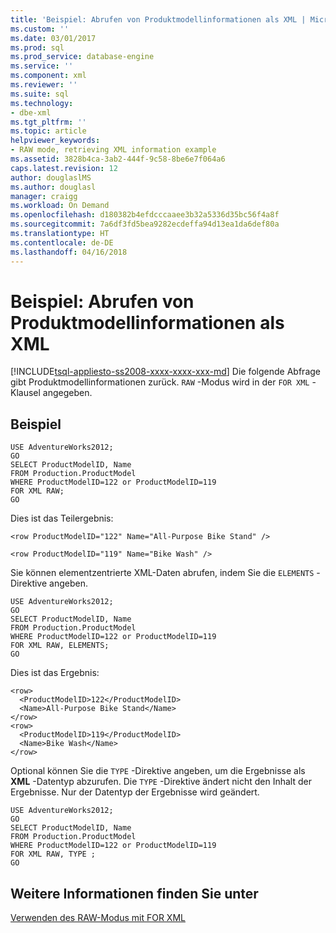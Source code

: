 ```yaml
---
title: 'Beispiel: Abrufen von Produktmodellinformationen als XML | Microsoft-Dokumentation'
ms.custom: ''
ms.date: 03/01/2017
ms.prod: sql
ms.prod_service: database-engine
ms.service: ''
ms.component: xml
ms.reviewer: ''
ms.suite: sql
ms.technology:
- dbe-xml
ms.tgt_pltfrm: ''
ms.topic: article
helpviewer_keywords:
- RAW mode, retrieving XML information example
ms.assetid: 3828b4ca-3ab2-444f-9c58-8be6e7f064a6
caps.latest.revision: 12
author: douglaslMS
ms.author: douglasl
manager: craigg
ms.workload: On Demand
ms.openlocfilehash: d180382b4efdcccaaee3b32a5336d35bc56f4a8f
ms.sourcegitcommit: 7a6df3fd5bea9282ecdeffa94d13ea1da6def80a
ms.translationtype: HT
ms.contentlocale: de-DE
ms.lasthandoff: 04/16/2018
---
```

# <a name="example-retrieving-product-model-information-as-xml"></a>Beispiel: Abrufen von Produktmodellinformationen als XML
[!INCLUDE[tsql-appliesto-ss2008-xxxx-xxxx-xxx-md](../../includes/tsql-appliesto-ss2008-xxxx-xxxx-xxx-md.md)]
  Die folgende Abfrage gibt Produktmodellinformationen zurück. `RAW` -Modus wird in der `FOR XML` -Klausel angegeben.  
  
## <a name="example"></a>Beispiel  
  
```  
USE AdventureWorks2012;  
GO  
SELECT ProductModelID, Name  
FROM Production.ProductModel  
WHERE ProductModelID=122 or ProductModelID=119  
FOR XML RAW;  
GO  
```  
  
 Dies ist das Teilergebnis:  
  
 `<row ProductModelID="122" Name="All-Purpose Bike Stand" />`  
  
 `<row ProductModelID="119" Name="Bike Wash" />`  
  
 Sie können elementzentrierte XML-Daten abrufen, indem Sie die `ELEMENTS` -Direktive angeben.  
  
```  
USE AdventureWorks2012;  
GO  
SELECT ProductModelID, Name  
FROM Production.ProductModel  
WHERE ProductModelID=122 or ProductModelID=119  
FOR XML RAW, ELEMENTS;  
GO  
```  
  
 Dies ist das Ergebnis:  
  
```  
<row>  
  <ProductModelID>122</ProductModelID>  
  <Name>All-Purpose Bike Stand</Name>  
</row>  
<row>  
  <ProductModelID>119</ProductModelID>  
  <Name>Bike Wash</Name>  
</row>  
```  
  
 Optional können Sie die `TYPE` -Direktive angeben, um die Ergebnisse als **XML** -Datentyp abzurufen. Die `TYPE` -Direktive ändert nicht den Inhalt der Ergebnisse. Nur der Datentyp der Ergebnisse wird geändert.  
  
```  
USE AdventureWorks2012;  
GO  
SELECT ProductModelID, Name  
FROM Production.ProductModel  
WHERE ProductModelID=122 or ProductModelID=119  
FOR XML RAW, TYPE ;  
GO  
```  
  
## <a name="see-also"></a>Weitere Informationen finden Sie unter  
 [Verwenden des RAW-Modus mit FOR XML](../../relational-databases/xml/use-raw-mode-with-for-xml.md)  
  
  
